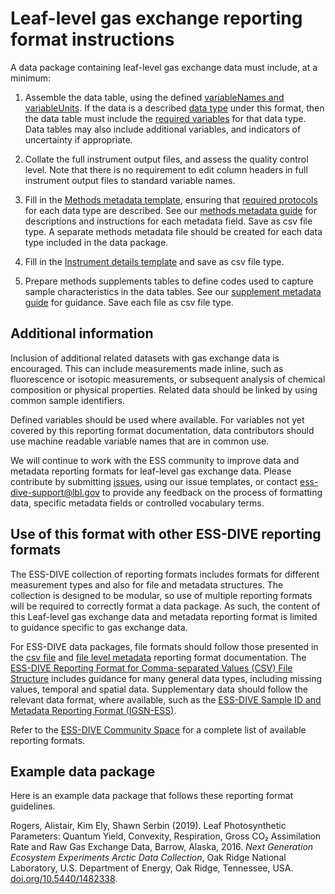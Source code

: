 # Leaf-level gas exchange reporting format instructions

A data package containing leaf-level gas exchange data must include, at a minimum: 

1. Assemble the data table, using the defined [variableNames and variableUnits](docs/definedVariables.md). If the data is a described [data type](dataTypesProtocols.md) under this format, then the data table must include the [required variables](docs/requiredVariables.md) for that data type. Data tables may also include additional variables, and indicators of uncertainty if appropriate. 

2. Collate the full instrument output files, and assess the quality control level. Note that there is no requirement to edit column headers in full instrument output files to standard variable names.  

3. Fill in the [Methods metadata template](https://github.com/ess-dive-community/essdive-leaf-gas-exchange/blob/master/templates/methodsMetadataTemplate.xlsx), ensuring that [required protocols](dataTypesProtocols.md) for each data type are described. See our [methods metadata guide](methodsMetadataGuide.md) for descriptions and instructions for each metadata field. Save as csv file type. A separate methods metadata file should be created for each data type included in the data package. 

4. Fill in the [Instrument details template](https://github.com/ess-dive-community/essdive-leaf-gas-exchange/blob/master/templates/instrumentDetailsTemplate.xlsx) and save as csv file type.

5. Prepare methods supplements tables to define codes used to capture sample characteristics in the data tables. See our [supplement metadata guide](docs/supplementaryMetadataGuide.md) for guidance. Save each file as csv file type.

## Additional information
Inclusion of additional related datasets with gas exchange data is encouraged. This can include measurements made inline, such as fluorescence or isotopic measurements, or subsequent analysis of chemical composition or physical properties. Related data should be linked by using common sample identifiers. 

Defined variables should be used where available. For variables not yet covered by this reporting format documentation, data contributors should use machine readable variable names that are in common use. 

We will continue to work with the ESS community to improve data and metadata reporting formats for leaf-level gas exchange data. Please contribute by submitting [issues](https://github.com/ess-dive-community/essdive-leaf-gas-exchange/issues/new/choose), using our issue templates, or contact ess-dive-support@lbl.gov to provide any feedback on the process of formatting data, specific metadata fields or controlled vocabulary terms.

## Use of this format with other ESS-DIVE reporting formats
The ESS-DIVE collection of reporting formats includes formats for different measurement types and also for file and metadata structures. The collection is designed to be modular, so use of multiple reporting formats will be required to correctly format a data package. As such, the content of this Leaf-level gas exchange data and metadata reporting format is limited to guidance specific to gas exchange data. 

For ESS-DIVE data packages, file formats should follow those presented in the [csv file](https://github.com/ess-dive-community/essdive-csv-structure) and [file level metadata](https://github.com/ess-dive-community/essdive-file-level-metadata) reporting format documentation. The [ESS-DIVE Reporting Format for Comma-separated Values (CSV) File Structure](https://github.com/ess-dive-community/essdive-csv-structure) includes guidance for many general data types, including missing values, temporal and spatial data. Supplementary data should follow the relevant data format, where available, such as the [ESS-DIVE Sample ID and Metadata Reporting Format (IGSN-ESS)](https://github.com/ess-dive-community/essdive-sample-id-metadata). 

Refer to the [ESS-DIVE Community Space](https://github.com/ess-dive-community) for a complete list of available reporting formats. 

## Example data package
Here is an example data package that follows these reporting format guidelines.

Rogers, Alistair, Kim Ely, Shawn Serbin (2019). Leaf Photosynthetic Parameters: Quantum Yield, Convexity, Respiration, Gross CO&#8322; Assimilation Rate and Raw Gas Exchange Data, Barrow, Alaska, 2016. *Next Generation Ecosystem Experiments Arctic Data Collection*, Oak Ridge National Laboratory, U.S. Department of Energy, Oak Ridge, Tennessee, USA. [doi.org/10.5440/1482338](https://doi.org/10.5440/1482338).
